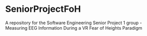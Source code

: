 # SeniorProjectFoH
A repository for the Software Engineering Senior Project 1 group - Measuring EEG Information During a VR Fear of Heights Paradigm
